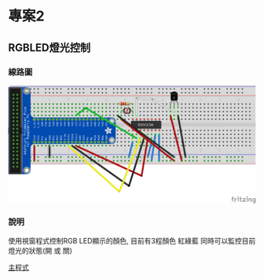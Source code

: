 # 專案2
## RGBLED燈光控制
### 線路圖

![總路圖](./mcp3008_bb.png) 

### 說明
使用視窗程式控制RGB LED顯示的顏色, 目前有3程顏色 紅綠藍
同時可以監控目前燈光的狀態(開 或 關)

[主程式](main2.py)